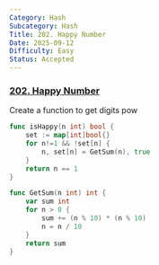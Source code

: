 ```yaml
---
Category: Hash
Subcategory: Hash
Title: 202. Happy Number
Date: 2025-09-12
Difficulty: Easy
Status: Accepted
---
```

### [202. Happy Number]

Create a function to get digits pow 

```go
func isHappy(n int) bool {
	set := map[int]bool{}
	for n!=1 && !set[n] {
        n, set[n] = GetSum(n), true
	}
	return n == 1
}

func GetSum(n int) int {
	var sum int
	for n > 0 {
		sum += (n % 10) * (n % 10)
		n = n / 10
	}
	return sum
}
```

[202. Happy Number]: https://leetcode.com/problems/happy-number/